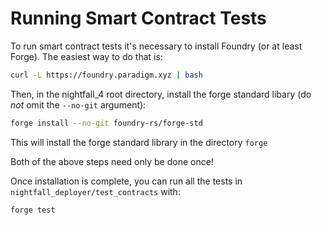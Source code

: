 # Running Smart Contract Tests

To run smart contract tests it's necessary to install Foundry (or at least Forge). The easiest way to do that is:
```sh
curl -L https://foundry.paradigm.xyz | bash
```
Then, in the nightfall_4 root directory, install the forge standard libary (do _not_ omit the `--no-git` argument):
```sh
forge install --no-git foundry-rs/forge-std
```
This will install the forge standard library in the directory `forge`

Both of the above steps need only be done once!

Once installation is complete, you can run all the tests in `nightfall_deployer/test_contracts` with:
```sh
forge test
```
